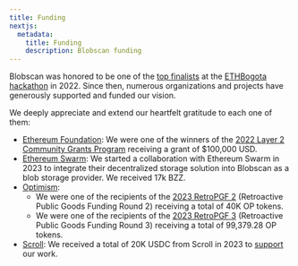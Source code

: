 ```yaml
---
title: Funding
nextjs:
  metadata:
    title: Funding
    description: Blobscan funding
---
```


Blobscan was honored to be one of the [top finalists](https://twitter.com/ETHGlobal/status/1579249265557192704) at the [ETHBogota hackathon](https://bogota.ethglobal.com/) in 2022. Since then, numerous organizations and projects have generously supported and funded our vision.

We deeply appreciate and extend our heartfelt gratitude to each one of them:

- [Ethereum Foundation](https://ethereum.foundation/): We were one of the winners of the [2022 Layer 2 Community Grants Program](https://blog.ethereum.org/2023/02/14/layer-2-grants-roundup#-data-visualization) receiving a grant of $100,000 USD.
- [Ethereum Swarm](https://www.ethswarm.org): We started a collaboration with Ethereum Swarm in 2023 to integrate their decentralized storage solution into Blobscan as a blob storage provider. We received 17k BZZ.
- [Optimism](https://optimism.io/):
    - We were one of the recipients of the [2023 RetroPGF 2](https://optimism.mirror.xyz/Upn_LtV2-3SviXgX_PE_LyA7YI00jQyoM1yf55ltvvI) (Retroactive Public Goods Funding Round 2) receiving a total of 40K OP tokens.
    - We were one of the recipients of the [2023 RetroPGF 3](https://optimism.mirror.xyz/37Bgum6MfTJWDuE41CH9RXSH5KBm_RCL5zsSFeRZl4E) (Retroactive Public Goods Funding Round 3) receiving a total of 99,379.28 OP tokens.
- [Scroll](https://scroll.io): We received a total of 20K USDC from Scroll in 2023 to [support](https://twitter.com/ETH_Daily/status/1649761661069279233) our work.
